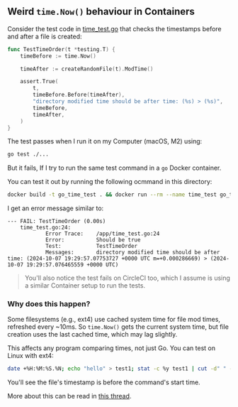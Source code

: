 ## Weird `time.Now()` behaviour in Containers

Consider the test code in [time_test.go](./time_test.go) that checks the timestamps before and after a file is created:

```go
func TestTimeOrder(t *testing.T) {
	timeBefore := time.Now()

	timeAfter := createRandomFile(t).ModTime()

	assert.True(
		t,
		timeBefore.Before(timeAfter),
		"directory modified time should be after time: (%s) > (%s)",
		timeBefore,
		timeAfter,
	)
}
```

The test passes when I run it on my Computer (macOS, M2) using:
```bash
go test ./...
```

But it fails, If I try to run the same test command in a `go` Docker container.

You can test it out by running the following ocmmand in this directory:
```bash
docker build -t go_time_test . && docker run --rm --name time_test go_time_test
```

I get an error message similar to:
```
--- FAIL: TestTimeOrder (0.00s)
    time_test.go:24: 
        	Error Trace:	/app/time_test.go:24
        	Error:      	Should be true
        	Test:       	TestTimeOrder
        	Messages:   	directory modified time should be after time: (2024-10-07 19:29:57.07753727 +0000 UTC m=+0.000286669) > (2024-10-07 19:29:57.076465559 +0000 UTC)
```

> You'll also notice the test fails on CircleCI too, which I assume is using a similar Container setup to run the tests.

### Why does this happen?
Some filesystems (e.g., ext4) use cached system time for file mod times, refreshed every ~10ms. So `time.Now()` gets the current system time, but 
file creation uses the last cached time, which may lag slightly.

This affects any program comparing times, not just Go. You can test on Linux with ext4:
```bash
date +%H:%M:%S.%N; echo "hello" > test1; stat -c %y test1 | cut -d" " -f 2
```
You'll see the file's timestamp is before the command's start time.

More about this can be read in [this thread](https://x.com/Perfectmak/status/1845077025960206778).
